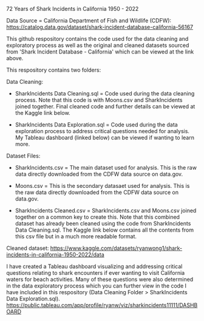 72 Years of Shark Incidents in California 1950 - 2022

Data Source = California Department of Fish and Wildlife (CDFW):
https://catalog.data.gov/dataset/shark-incident-database-california-56167

This github respository contains the code used for the data cleaning and exploratory process as well as the original and cleaned datasets sourced from 'Shark Incident Database - California' which can be viewed at the link above.


This respository contains two folders: 

Data Cleaning:

- SharkIncidents Data Cleaning.sql = Code used during the data cleaning process. Note that this code is with Moons.csv and SharkIncidents joined together. Final cleaned code and further details can be viewed at the Kaggle link below.

- SharkIncidents Data Exploration.sql = Code used during the data exploration process to address critical questions needed for analysis. My Tableau dashboard (linked below) can be viewed if wanting to learn more.


Dataset Files:

- SharkIncidents.csv = The main dataset used for analysis. This is the raw data directly downloaded from the CDFW data source on data.gov.

- Moons.csv = This is the secondary datasaet used for analysis. This is the raw data directly downloaded from the CDFW data source on data.gov.

- SharkIncidents Cleaned.csv = SharkIncidents.csv and Moons.csv joined together on a common key to create this. Note that this combined dataset has already been cleaned using the code from SharkIncidents Data Cleaning.sql. The Kaggle link below contains all the contents from this csv file but in a much more readable format.


Cleaned dataset:
https://www.kaggle.com/datasets/ryanwong1/shark-incidents-in-california-1950-2022/data


I have created a Tableau dashboard visualizing and addressing critical questions relating to shark encounters if ever wanting to visit California waters for beach activities. Many of these questions were also determined in the data exploratory process which you can further view in the code I have included in this respository (Data Cleaning Folder > SharkIncidents Data Exploration.sql).
https://public.tableau.com/app/profile/ryanw/viz/sharkincidents11111/DASHBOARD
